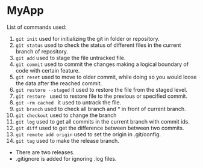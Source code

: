 # MyApp

List of commands used:

1. `git init` used for initializing the git in folder or repository.
2. `git status` used to check the status of different files in the current branch of repository.
3. `git add` used to stage the file untracked file.
4. `git commit` used to commit the changes making a logical boundary of code with certain feature.
5. `git reset` used to move to older commit, while doing so you would loose the data after the reached commit.
6. `git restore --staged` it used to restore the file from the staged level.
7. `git restore ` used to restore file to the previous or specified commit.
8. `git -rm cached ` it used to untrack the file.
9. `git branch` used to check all branch and * in front of current branch.
10. `git checkout` used to change the branch
11. `git log` used to get all commits in the current branch with commit ids.
12. `git diff` used to get the difference between between two commits.
13. `git remote add origin` used to set the origin in .git/config.
14. `git tag` used to make the release branch.


* There are two releases.
* .gitignore is added for ignoring .log files.
